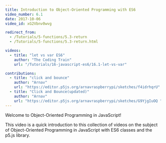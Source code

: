 ```yaml
---
title: Introduction to Object-Oriented Programming with ES6
video_number: 6.1
date: 2017-10-06
video_id: xG2Vbnv0wvg

redirect_from:
  - /Tutorials/5-functions/5.3-return
  - /Tutorials/5-functions/5.3-return.html

videos:
  - title: "let vs var ES6"
    author: "The Coding Train"
    url: "/Tutorials/16-javascript-es6/16.1-let-vs-var"

contributions:
  - title: "click and bounce"
    author: "Arnav"
    url: "https://editor.p5js.org/arnavraspberrypi/sketches/f4idrhqrU"
  - title: "Click and Bounce(updated)"
    author: "Arnav"
    url: "https://editor.p5js.org/arnavraspberrypi/sketches/G9YjgIuOQ "
---
```


Welcome to Object-Oriented Programming in JavaScript!

This video is a quick introduction to this collection of videos on the subject of Object-Oriented Programming in JavaScript with ES6 classes and the p5.js library.
